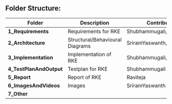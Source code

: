 
## Folder Structure:
|Folder|Description|Contributers/Workdone|
|------|-----------|-----------------|
|**1_Requirements**|Requirements for RKE|Shubhammugali, Raviteja|
|**2_Architecture**|Structural/Behavioural Diagrams |SriramYaswanth,Chaitanya|
|**3_Implementation**|Implementation of RKE |Shubhammugali,SriramYaswanth,Raviteja|
|**4_TestPlanAndOutput**|Testplan for RKE |Shubhammugali|
|**5_Report**|Report of RKE | Raviteja|
|**6_ImagesAndVideos**| Images|SriramYaswanth|
|**7_Other**| |
